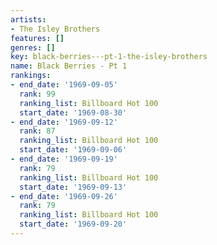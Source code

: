 ```yaml
---
artists:
- The Isley Brothers
features: []
genres: []
key: black-berries---pt-1-the-isley-brothers
name: Black Berries - Pt 1
rankings:
- end_date: '1969-09-05'
  rank: 99
  ranking_list: Billboard Hot 100
  start_date: '1969-08-30'
- end_date: '1969-09-12'
  rank: 87
  ranking_list: Billboard Hot 100
  start_date: '1969-09-06'
- end_date: '1969-09-19'
  rank: 79
  ranking_list: Billboard Hot 100
  start_date: '1969-09-13'
- end_date: '1969-09-26'
  rank: 79
  ranking_list: Billboard Hot 100
  start_date: '1969-09-20'
---
```


